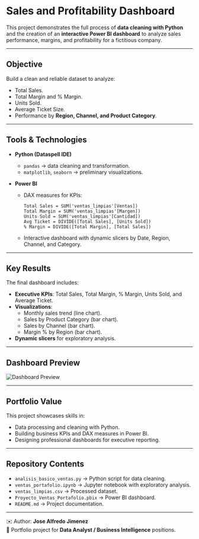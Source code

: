 # Sales and Profitability Dashboard

This project demonstrates the full process of **data cleaning with Python** and the creation of an **interactive Power BI dashboard** to analyze sales performance, margins, and profitability for a fictitious company.

---

## Objective
Build a clean and reliable dataset to analyze:
- Total Sales.  
- Total Margin and % Margin.  
- Units Sold.  
- Average Ticket Size.  
- Performance by **Region, Channel, and Product Category**.  

---

## Tools & Technologies
- **Python (Dataspell IDE)**  
  - `pandas` → data cleaning and transformation.  
  - `matplotlib`, `seaborn` → preliminary visualizations.  

- **Power BI**  
  - DAX measures for KPIs:  
    ```DAX
    Total Sales = SUM('ventas_limpias'[Ventas])
    Total Margin = SUM('ventas_limpias'[Margen])
    Units Sold = SUM('ventas_limpias'[Cantidad])
    Avg Ticket = DIVIDE([Total Sales], [Units Sold])
    % Margin = DIVIDE([Total Margin], [Total Sales])
    ```
  - Interactive dashboard with dynamic slicers by Date, Region, Channel, and Category.  

---

## Key Results
The final dashboard includes:
- **Executive KPIs**: Total Sales, Total Margin, % Margin, Units Sold, and Average Ticket.  
- **Visualizations**:
  - Monthly sales trend (line chart).  
  - Sales by Product Category (bar chart).  
  - Sales by Channel (bar chart).  
  - Margin % by Region (bar chart).  
- **Dynamic slicers** for exploratory analysis.  

---

## Dashboard Preview
![Dashboard Preview](path/to/your/image/dashboard.png)

---

## Portfolio Value
This project showcases skills in:
- Data processing and cleaning with Python.  
- Building business KPIs and DAX measures in Power BI.  
- Designing professional dashboards for executive reporting.  

---

## Repository Contents
- `analisis_basico_ventas.py` → Python script for data cleaning.  
- `ventas_portafolio.ipynb` → Jupyter notebook with exploratory analysis.  
- `ventas_limpias.csv` → Processed dataset.  
- `Proyecto_Ventas_Portafolio.pbix` → Power BI dashboard.  
- `README.md` → Project documentation.  

---

✉️ Author: **Jose Alfredo Jimenez**  
📍 Portfolio project for **Data Analyst / Business Intelligence** positions.  

